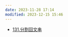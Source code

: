 ```yaml
---
date: 2023-11-28 17:14
modified: 2023-12-15 15:46
---
```

- [131.分割回文串](https://leetcode.cn/problems/palindrome-partitioning/)
